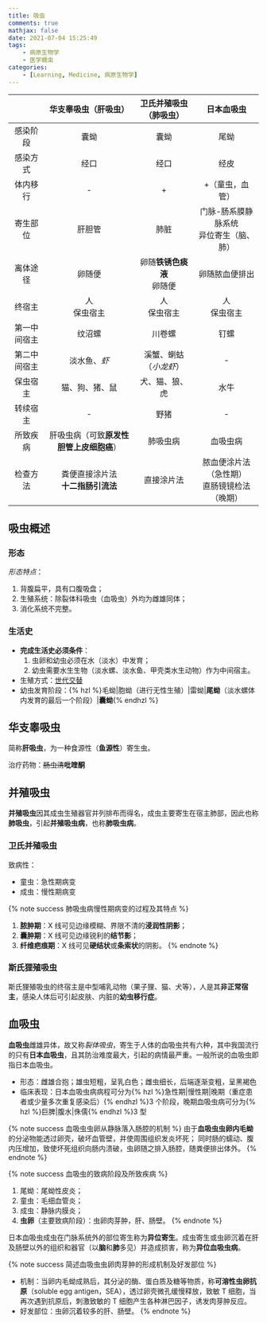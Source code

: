 ```yaml
---
title: 吸虫
comments: true
mathjax: false
date: 2021-07-04 15:25:49
tags:
    - 病原生物学
    - 医学蠕虫
categories:
    - [Learning, Medicine, 病原生物学]
---
```


|              |           华支睾吸虫（肝吸虫）           |   卫氏并殖吸虫（肺吸虫）   |                  日本血吸虫                  |
|:------------:|:----------------------------------------:|:--------------------------:|:--------------------------------------------:|
|   感染阶段   |                   囊蚴                   |            囊蚴            |                     尾蚴                     |
|   感染方式   |                   经口                   |            经口            |                     经皮                     |
|   体内移行   |                     -                    |              +             |                +（童虫，血管）               |
|   寄生部位   |                  肝胆管                  |            肺脏            |  门脉-肠系膜静脉系统<br/>异位寄生（脑、肺）  |
|   离体途径   |                  卵随便                  | 卵随**铁锈色痰液**<br/>卵随便 |                卵随脓血便排出                |
|    终宿主    |               人<br/>保虫宿主               |        人<br/>保虫宿主        |                 人<br/>保虫宿主                 |
| 第一中间宿主 |                  纹沼螺                  |           川卷螺           |                     钉螺                     |
| 第二中间宿主 |               淡水鱼、*虾*               |   溪蟹、蝲蛄（*小龙虾*）   |                       -                      |
|   保虫宿主   |              猫、狗、猪、鼠              |       犬、猫、狼、虎       |                     水牛                     |
|   转续宿主   |                     -                    |            野猪            |                       -                      |
|   所致疾病   | 肝吸虫病（可致**原发性胆管上皮细胞癌**） |          肺吸虫病          |                   血吸虫病                   |
|   检查方法   |    粪便直接涂片法<br/>**十二指肠引流法**    |         直接涂片法         | 脓血便涂片法（急性期）<br/>直肠镜镜检法（晚期） |

<!-- more -->

## 吸虫概述

### 形态

*形态特点*：
1. 背腹扁平，具有口腹吸盘；
2. 生殖系统：除裂体科吸虫（血吸虫）外均为雌雄同体；
3. 消化系统不完整。

### 生活史

- **完成生活史必须条件**：
    1. 虫卵和幼虫必须在水（淡水）中发育；
    2. 幼虫需要水生生物（淡水螺、淡水鱼、甲壳类水生动物）作为中间宿主。
- 生殖方式：<a href="{% post_path 病原生物学 %}?highlight=世代交替#寄生虫生活史">世代交替</a>
- 幼虫发育阶段：{% hzl %}毛蚴|胞蚴（进行无性生殖）|雷蚴|**尾蚴**（淡水螺体内发育的最后一个阶段）|**囊蚴**{% endhzl %}

## 华支睾吸虫

简称**肝吸虫**，为一种食源性（**鱼源性**）寄生虫。

治疗药物：~~肠虫清~~**吡喹酮**

## 并殖吸虫

**并殖吸虫**因其成虫生殖器官并列排布而得名，成虫主要寄生在宿主肺部，因此也称**肺吸虫**，引起**并殖吸虫病**，也称**肺吸虫病**。

### 卫氏并殖吸虫

致病性：
- 童虫：急性期病变
- 成虫：慢性期病变

{% note success 肺吸虫病慢性期病变的过程及其特点 %}
1. **脓肿期**：X 线可见边缘模糊、界限不清的**浸润性阴影**；
2. **囊肿期**：X 线可见边缘锐利的**结节影**；
3. **纤维疤痕期**：X 线可见**硬结状**或**条索状**的阴影。
{% endnote %}

### 斯氏狸殖吸虫

斯氏狸殖吸虫的终宿主是中型哺乳动物（果子狸、猫、犬等），人是其**非正常宿主**，感染人体后可引起皮肤、内脏的**幼虫移行症**。

## 血吸虫

**血吸虫**雌雄异体，故又称*裂体吸虫*，寄生于人体的血吸虫共有六种，其中我国流行的只有**日本血吸虫**，且其防治难度最大，引起的病情最严重。一般所说的血吸虫即指日本血吸虫。

- 形态：雌雄合抱；雄虫短粗，呈乳白色；雌虫细长，后端逐渐变粗，呈黑褐色
- 临床表现：日本血吸虫病病程可分为{% hzl %}急性期|慢性期|晚期（重症患者或少量多次重复感染后）{% endhzl %}3 个阶段，晚期血吸虫病可分为{% hzl %}巨脾|腹水|侏儒{% endhzl %}3 型

{% note success 血吸虫虫卵从静脉落入肠腔的机制 %}
由于**血吸虫虫卵内毛蚴**的分泌物能透过卵壳，破坏血管壁，并使周围组织发炎坏死；
同时肠的蠕动、腹内压增加，致使坏死组织向肠内溃破，虫卵随之排入肠腔，随粪便排出体外。
{% endnote %}

{% note success 血吸虫的致病阶段及所致疾病 %}
1. 尾蚴：尾蚴性皮炎；
2. 童虫：毛细血管炎；
3. 成虫：静脉内膜炎；
4. **虫卵**（主要致病阶段）：虫卵肉芽肿，肝、肠壁。
{% endnote %}

日本血吸虫成虫在门脉系统外的部位寄生称为**异位寄生**。成虫寄生或虫卵沉着在肝及肠壁以外的组织和器官（以**脑**和**肺**多见）并造成损害，称为**异位血吸虫病**。

{% note success 简述血吸虫虫卵肉芽肿的形成机制及好发部位 %}
- 机制：当卵内毛蚴成熟后，其分泌的酶、蛋白质及糖等物质，称**可溶性虫卵抗原**（soluble egg antigen，SEA），透过卵壳微孔缓慢释放，致敏
  T 细胞，当再次遇到抗原后，刺激致敏的 T 细胞产生各种淋巴因子，诱发肉芽肿反应。
- 好发部位：虫卵沉着较多的肝、肠壁。
{% endnote %}


